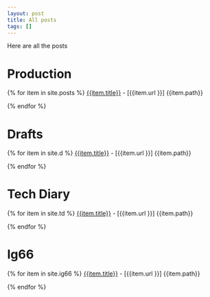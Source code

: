 ```yaml
---
layout: post
title: All posts
tags: []
---
```


Here are all the posts

# Production

{% for item in site.posts %}
[{{item.title}}]({{item.url}}) - [{{item.url }}]
{{item.path}}

{% endfor %}

# Drafts

{% for item in site.d %}
[{{item.title}}]({{item.url}}) - [{{item.url }}]
{{item.path}}

{% endfor %}

# Tech Diary

{% for item in site.td %}
[{{item.title}}]({{item.url}}) - [{{item.url }}]
{{item.path}}

{% endfor %}

# Ig66

{% for item in site.ig66 %}
[{{item.title}}]({{item.url}}) - [{{item.url }}]
{{item.path}}

{% endfor %}
